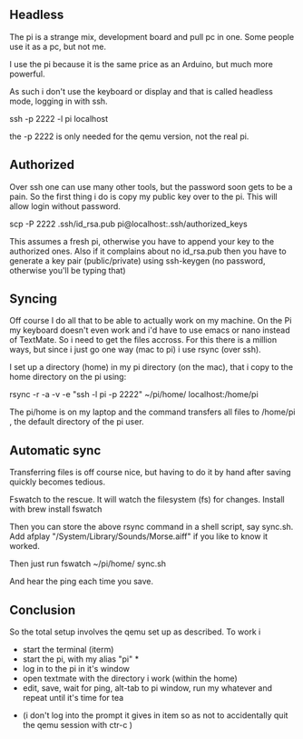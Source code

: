 Headless
--------

The pi is a strange mix, development board and pull pc in one. Some people use it as a pc, but not me.

I use the pi because it is the same price as an Arduino, but much more powerful.

As such i don't use the keyboard or display and that is called headless mode, logging in with ssh.

ssh -p 2222 -l pi localhost

the -p 2222 is only needed for the qemu version, not the real pi. 

Authorized
-----------

Over ssh one can use many other tools, but the password soon gets to be a pain. 
So the first thing i do is copy my public key over to the pi. This will allow login without password.

scp -P 2222 .ssh/id_rsa.pub pi@localhost:.ssh/authorized_keys

This assumes a fresh pi, otherwise you have to append your key to the authorized ones. Also if it complains about no 
id_rsa.pub then you have to generate a key pair (public/private) using ssh-keygen (no password, otherwise you'll be typing that)

Syncing 
-------

Off course I do all that to be able to actually work on my machine. On the Pi my keyboard doesn't even work and 
i'd have to use emacs or nano instead of TextMate. So i need to get the files accross. 
For this there is a million ways, but since i just go one way (mac to pi) i use rsync (over ssh).

I set up a directory (home) in my pi directory (on the mac), that i copy to the home directory on the pi using:

rsync -r -a -v -e "ssh -l pi -p 2222" ~/pi/home/ localhost:/home/pi

The pi/home is on my laptop and the command transfers all files to /home/pi , the default directory of the pi user.

Automatic sync
--------------

Transferring files is off course nice, but having to do it by hand after saving quickly becomes tedious.

Fswatch to the rescue. It will watch the filesystem (fs) for changes. Install with brew install fswatch

Then you can store the above rsync command in a shell script, say sync.sh. 
Add afplay "/System/Library/Sounds/Morse.aiff" if you like to know it worked.

Then just run fswatch ~/pi/home/ sync.sh

And hear the ping each time you save.

Conclusion
----------

So the total setup involves the qemu set up as described. To work i

- start the terminal (iterm)
- start the pi, with my alias "pi" *
- log in to the pi in it's window
- open textmate with the directory i work (within the home)
- edit, save, wait for ping, alt-tab to pi window, run my whatever and repeat until it's time for tea

* (i don't log into the prompt it gives in item so as not to accidentally quit the qemu session with ctr-c )



